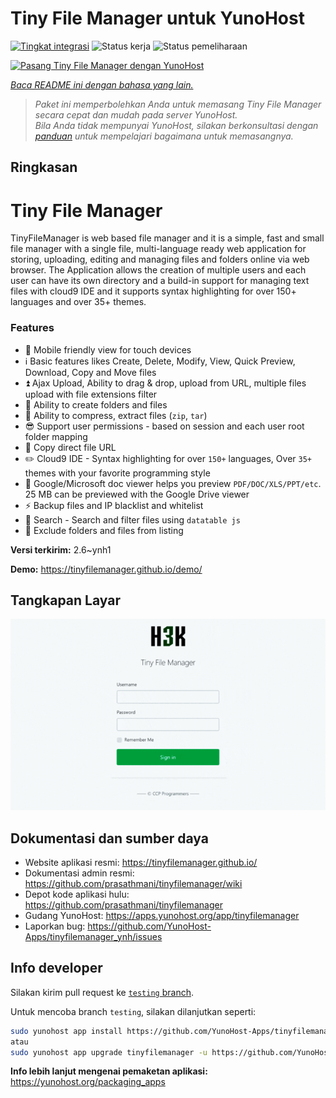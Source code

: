 <!--
N.B.: README ini dibuat secara otomatis oleh <https://github.com/YunoHost/apps/tree/master/tools/readme_generator>
Ini TIDAK boleh diedit dengan tangan.
-->

# Tiny File Manager untuk YunoHost

[![Tingkat integrasi](https://dash.yunohost.org/integration/tinyfilemanager.svg)](https://ci-apps.yunohost.org/ci/apps/tinyfilemanager/) ![Status kerja](https://ci-apps.yunohost.org/ci/badges/tinyfilemanager.status.svg) ![Status pemeliharaan](https://ci-apps.yunohost.org/ci/badges/tinyfilemanager.maintain.svg)

[![Pasang Tiny File Manager dengan YunoHost](https://install-app.yunohost.org/install-with-yunohost.svg)](https://install-app.yunohost.org/?app=tinyfilemanager)

*[Baca README ini dengan bahasa yang lain.](./ALL_README.md)*

> *Paket ini memperbolehkan Anda untuk memasang Tiny File Manager secara cepat dan mudah pada server YunoHost.*  
> *Bila Anda tidak mempunyai YunoHost, silakan berkonsultasi dengan [panduan](https://yunohost.org/install) untuk mempelajari bagaimana untuk memasangnya.*

## Ringkasan

# Tiny File Manager

TinyFileManager is web based file manager and it is a simple, fast and small file manager with a single file, multi-language ready web application for storing, uploading, editing and managing files and folders online via web browser. The Application allows the creation of multiple users and each user can have its own directory and a build-in support for managing text files with cloud9 IDE and it supports syntax highlighting for over 150+ languages and over 35+ themes.

### Features

- :iphone: Mobile friendly view for touch devices
- :information_source: Basic features likes Create, Delete, Modify, View, Quick Preview, Download, Copy and Move files
- :arrow_double_up: Ajax Upload, Ability to drag & drop, upload from URL, multiple files upload with file extensions filter
- :file_folder: Ability to create folders and files
- :gift: Ability to compress, extract files (`zip`, `tar`)
- :sunglasses: Support user permissions - based on session and each user root folder mapping
- :floppy_disk: Copy direct file URL
- :pencil2: Cloud9 IDE - Syntax highlighting for over `150+` languages, Over `35+` themes with your favorite programming style
- :page_facing_up: Google/Microsoft doc viewer helps you preview `PDF/DOC/XLS/PPT/etc`. 25 MB can be previewed with the Google Drive viewer
- :zap: Backup files and IP blacklist and whitelist
- :mag_right: Search - Search and filter files using `datatable js`
- :file_folder: Exclude folders and files from listing



**Versi terkirim:** 2.6~ynh1

**Demo:** <https://tinyfilemanager.github.io/demo/>

## Tangkapan Layar

![Tangkapan Layar pada Tiny File Manager](./doc/screenshots/screenshot.png)

## Dokumentasi dan sumber daya

- Website aplikasi resmi: <https://tinyfilemanager.github.io/>
- Dokumentasi admin resmi: <https://github.com/prasathmani/tinyfilemanager/wiki>
- Depot kode aplikasi hulu: <https://github.com/prasathmani/tinyfilemanager>
- Gudang YunoHost: <https://apps.yunohost.org/app/tinyfilemanager>
- Laporkan bug: <https://github.com/YunoHost-Apps/tinyfilemanager_ynh/issues>

## Info developer

Silakan kirim pull request ke [`testing` branch](https://github.com/YunoHost-Apps/tinyfilemanager_ynh/tree/testing).

Untuk mencoba branch `testing`, silakan dilanjutkan seperti:

```bash
sudo yunohost app install https://github.com/YunoHost-Apps/tinyfilemanager_ynh/tree/testing --debug
atau
sudo yunohost app upgrade tinyfilemanager -u https://github.com/YunoHost-Apps/tinyfilemanager_ynh/tree/testing --debug
```

**Info lebih lanjut mengenai pemaketan aplikasi:** <https://yunohost.org/packaging_apps>
